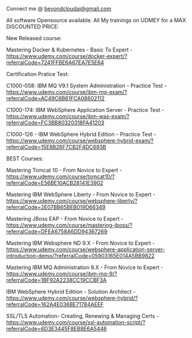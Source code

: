 Connect me @ beyondcloudai@gmail.com

All software Opensource available. All My trainings on UDMEY for a MAX DISCOUNTED PRICE:

New Released course:

Mastering Docker & Kubernetes - Basic To Expert - https://www.udemy.com/course/docker-expert/?referralCode=7241FFBE6A67EA7E5E64

Certification Pratice Test:

C1000-058: IBM MQ V9.1 System Administration - Practice Test -https://www.udemy.com/course/ibm-mq-exam/?referralCode=AC49C6B61FCA08602112

C1000-174: IBM WebSphere Application Server - Practice Test - https://www.udemy.com/course/ibm-was-exam/?referralCode=FC3BB80320318FA41203

C1000-126 - IBM WebSphere Hybrid Edition - Practice Test - https://www.udemy.com/course/websphere-hybrid-exam/?referralCode=15E8B26F7CB2F4DC693B

BEST Courses:

Mastering Tomcat 10 - From Novice to Expert - https://www.udemy.com/course/tomcat10/?referralCode=E56BE10ACB28141E3902

Mastering IBM WebSphere Liberty - From Novice to Expert - https://www.udemy.com/course/websphere-liberty/?referralCode=2E07BB65BEB019D66349

Mastering JBoss EAP - From Novice to Expert - https://www.udemy.com/course/mastering-jboss/?referralCode=DFEA6758A6DD94367269

Mastering IBM Websphere ND 9.X - From Novice to Expert - https://www.udemy.com/course/websphere-application-server-introduction-demo/?referralCode=05903165E014A5BB9822

Mastering IBM MQ Administration 9.X - From Novice to Expert - https://www.udemy.com/course/ibm-mq-9/?referralCode=1BF92A2238CC19CCBF3A

IBM WebSphere Hybrid Edition - Solution Architect - https://www.udemy.com/course/websphere-hybrid/?referralCode=162A4E036BE71784AEEF

SSL/TLS Automation- Creating, Renewing & Managing Certs - https://www.udemy.com/course/ssl-automation-script/?referralCode=6D3E3445F8EB8E6A5446
